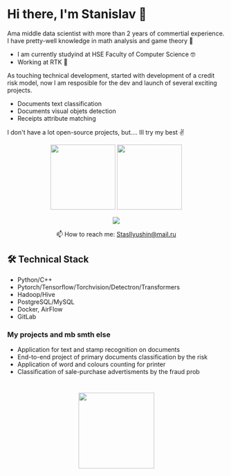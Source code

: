 # Hi there, I'm Stanislav 👋
Ama middle data scientist with more than 2 years of commertial experience. I have pretty-well knowledge in math analysis and game theory 🧐

* I am currently studyind at HSE Faculty of Computer Science 🤓
* Working at RTK 💼

As touching technical development, started with development of a credit risk model, now I am resposible for the dev and launch of several exciting projects.

* Documents text classification 
* Documents visual objets detection
* Receipts attribute matching

I don't have a lot open-source projects, but.... Ill try my best ✌️

<p align='center'>
   <a href="https://github-readme-stats.vercel.app/api?username=StanislavII&show_icons=true&count_private=true"><img
           height=150
           src="https://github-readme-stats.vercel.app/api?username=StanislavII&show_icons=true&count_private=true"/></a>
   <a href="https://github-readme-stats.vercel.app/api/top-langs/?username=StanislavII&show_icons=true&langs_count=8"><img height=150
                                                                  src="https://github-readme-stats.vercel.app/api/top-langs/?username=StanislavII&show_icons=true&langs_count=8"/></a>
</p>


<p align='center'>
   <a href="https://t.me/stas1kstas1k">
       <img src="https://img.shields.io/badge/Telegram-2CA5E0?style=for-the-badge&logo=telegram&logoColor=white"/>
   </a>
   
<p align='center'>
   📫 How to reach me: <a href='mailto:StasIlyushin@mail.ru'>StasIlyushin@mail.ru</a>
</p>

## 🛠 Technical Stack
*   Python/C++
*   Pytorch/Tensorflow/Torchvision/Detectron/Transformers
*   Hadoop/Hive
*   PostgreSQL/MySQL
*   Docker, AirFlow
*   GitLab

### My projects and mb smth else 

*   Application for text and stamp recognition on documents 
*   End-to-end project of primary documents classification by the risk
*   Application of word and colours counting for printer
*   Classification of sale-purchase advertisments by the fraud prob


<div align="center" style="margin: 40px 0">
   <a href="https://github.com/StanislavII/github-profile-views-counter">
       <img width="175px" src="https://github.com/StanislavII/views-counter">
   </a>
</div>

